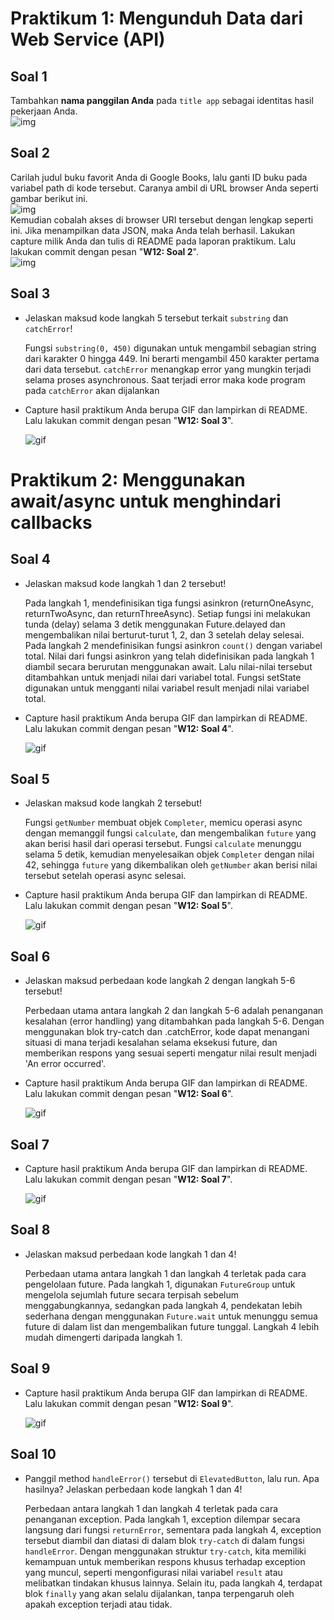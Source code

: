 # Praktikum 1: Mengunduh Data dari Web Service (API)

## Soal 1
Tambahkan <b>nama panggilan Anda</b> pada `title app` sebagai identitas hasil pekerjaan Anda.</br>
![img](docs/images/soal1.png)

## Soal 2
Carilah judul buku favorit Anda di Google Books, lalu ganti ID buku pada variabel path di kode tersebut. Caranya ambil di URL browser Anda seperti gambar berikut ini.</br>
![img](docs/images/soal2_1.png)</br>
Kemudian cobalah akses di browser URI tersebut dengan lengkap seperti ini. Jika menampilkan data JSON, maka Anda telah berhasil. Lakukan capture milik Anda dan tulis di README pada laporan praktikum. Lalu lakukan commit dengan pesan "<b>W12: Soal 2</b>".</br>
![img](docs/images/soal2_2.png)

## Soal 3
<ul><li>

Jelaskan maksud kode langkah 5 tersebut terkait `substring` dan `catchError`!
</br>

Fungsi `substring(0, 450)` digunakan untuk mengambil sebagian string dari karakter 0 hingga 449. Ini berarti mengambil 450 karakter pertama dari data tersebut. `catchError` menangkap error yang mungkin terjadi selama proses asynchronous. Saat terjadi error maka kode program pada `catchError` akan dijalankan</li>
<li>Capture hasil praktikum Anda berupa GIF dan lampirkan di README. Lalu lakukan commit dengan pesan "<b>W12: Soal 3</b>".</br>

![gif](docs/gif/soal3.gif)</ul>

# Praktikum 2: Menggunakan await/async untuk menghindari callbacks

## Soal 4
<ul><li>Jelaskan maksud kode langkah 1 dan 2 tersebut!</br>

Pada langkah 1, mendefinisikan tiga fungsi asinkron (returnOneAsync, returnTwoAsync, dan returnThreeAsync). Setiap fungsi ini melakukan tunda (delay) selama 3 detik menggunakan Future.delayed dan mengembalikan nilai berturut-turut 1, 2, dan 3 setelah delay selesai. Pada langkah 2 mendefinisikan fungsi asinkron `count()` dengan variabel total. Nilai dari fungsi asinkron yang telah didefinisikan pada langkah 1 diambil secara berurutan menggunakan await. Lalu nilai-nilai tersebut ditambahkan untuk menjadi nilai dari variabel total. Fungsi setState digunakan untuk mengganti nilai variabel result menjadi nilai variabel total.
</li>
<li>Capture hasil praktikum Anda berupa GIF dan lampirkan di README. Lalu lakukan commit dengan pesan "<b>W12: Soal 4</b>".</br>

![gif](docs/gif/soal4.gif)</ul>

## Soal 5
<ul><li>
Jelaskan maksud kode langkah 2 tersebut!</br>

Fungsi `getNumber` membuat objek `Completer`, memicu operasi async dengan memanggil fungsi `calculate`, dan mengembalikan `future` yang akan berisi hasil dari operasi tersebut. Fungsi `calculate` menunggu selama 5 detik, kemudian menyelesaikan objek `Completer` dengan nilai 42, sehingga `future` yang dikembalikan oleh `getNumber` akan berisi nilai tersebut setelah operasi async selesai.
</li>
<li>
Capture hasil praktikum Anda berupa GIF dan lampirkan di README. Lalu lakukan commit dengan pesan "<b>W12: Soal 5</b>".</br>

![gif](docs/gif/soal5.gif)</ul>

## Soal 6
<ul><li>
Jelaskan maksud perbedaan kode langkah 2 dengan langkah 5-6 tersebut!</br>

Perbedaan utama antara langkah 2 dan langkah 5-6 adalah penanganan kesalahan (error handling) yang ditambahkan pada langkah 5-6. Dengan menggunakan blok try-catch dan .catchError, kode dapat menangani situasi di mana terjadi kesalahan selama eksekusi future, dan memberikan respons yang sesuai seperti mengatur nilai result menjadi 'An error occurred'.
</li>
<li>
Capture hasil praktikum Anda berupa GIF dan lampirkan di README. Lalu lakukan commit dengan pesan "<b>W12: Soal 6</b>".</br>

![gif](docs/gif/soal6.gif)</ul>
</ul>

## Soal 7
<ul><li>
Capture hasil praktikum Anda berupa GIF dan lampirkan di README. Lalu lakukan commit dengan pesan "<b>W12: Soal 7</b>".</br>

![gif](docs/gif/soal7.gif)</ul>

## Soal 8
<ul><li>
Jelaskan maksud perbedaan kode langkah 1 dan 4!</br>

Perbedaan utama antara langkah 1 dan langkah 4 terletak pada cara pengelolaan future. Pada langkah 1, digunakan `FutureGroup` untuk mengelola sejumlah future secara terpisah sebelum menggabungkannya, sedangkan pada langkah 4, pendekatan lebih sederhana dengan menggunakan `Future.wait` untuk menunggu semua future di dalam list dan mengembalikan future tunggal. Langkah 4 lebih mudah dimengerti daripada langkah 1.
</ul>

## Soal 9
<ul><li>Capture hasil praktikum Anda berupa GIF dan lampirkan di README. Lalu lakukan commit dengan pesan "<b>W12: Soal 9</b>".</br>

![gif](docs/gif/soal7.gif)</ul>

## Soal 10
<ul>
<li>

Panggil method `handleError()` tersebut di `ElevatedButton`, lalu run. Apa hasilnya? Jelaskan perbedaan kode langkah 1 dan 4!

Perbedaan antara langkah 1 dan langkah 4 terletak pada cara penanganan exception. Pada langkah 1, exception dilempar secara langsung dari fungsi `returnError`, sementara pada langkah 4, exception tersebut diambil dan diatasi di dalam blok `try-catch` di dalam fungsi `handleError`. Dengan menggunakan struktur `try-catch`, kita memiliki kemampuan untuk memberikan respons khusus terhadap exception yang muncul, seperti mengonfigurasi nilai variabel `result` atau melibatkan tindakan khusus lainnya. Selain itu, pada langkah 4, terdapat blok `finally` yang akan selalu dijalankan, tanpa terpengaruh oleh apakah exception terjadi atau tidak.
</ul>